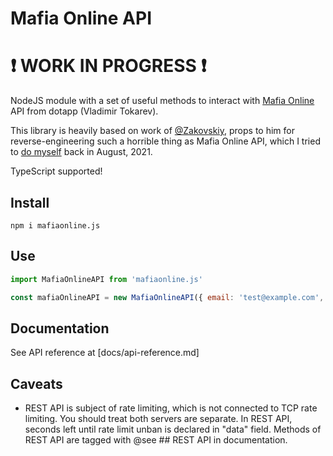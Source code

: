 # Mafia Online API

# :exclamation: WORK IN PROGRESS :exclamation:

NodeJS module with a set of useful methods to interact with [Mafia Online](https://play.google.com/store/apps/details?id=com.tokarev.mafia) API from dotapp (Vladimir Tokarev).

This library is heavily based on work of [@Zakovskiy](https://github.com/Zakovskiy), props to him for reverse-engineering such a horrible thing as Mafia Online API, which I tried to [do myself](https://github.com/VityaSchel/mafia-tools) back in August, 2021.

TypeScript supported!

## Install

```
npm i mafiaonline.js
```

## Use

```js
import MafiaOnlineAPI from 'mafiaonline.js'

const mafiaOnlineAPI = new MafiaOnlineAPI({ email: 'test@example.com', password: 'pythonsucks228' })
```

## Documentation

See API reference at [docs/api-reference.md]

## Caveats

- REST API is subject of rate limiting, which is not connected to TCP rate limiting. You should treat both servers are separate. In REST API, seconds left until rate limit unban is declared in "data" field. Methods of REST API are tagged with @see ## REST API in documentation.